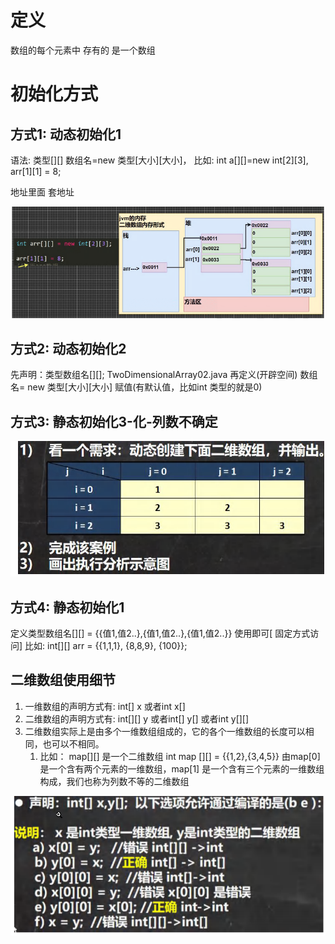 # 定义

数组的每个元素中 存有的 是一个数组 

# 初始化方式

## 方式1: 动态初始化1

语法: 类型[][] 数组名=new 类型[大小][大小]， 比如: int a[][]=new int[2][3], arr[1][1] = 8;

地址里面 套地址

![](..\Image\0175_01_二维数组_动态初始化1.png)

## 方式2: 动态初始化2

先声明：类型数组名[][]; TwoDimensionalArray02.java
再定义(开辟空间) 数组名= new 类型[大小][大小]
赋值(有默认值，比如int 类型的就是0)

## 方式3: 静态初始化3-化-列数不确定

![](..\Image\0175_02_二维数组_动态初始化2.png)

## 方式4: 静态初始化1

定义类型数组名[][] = {{值1,值2..},{值1,值2..},{值1,值2..}}
使用即可[ 固定方式访问]
比如: int[][] arr = {{1,1,1}, {8,8,9}, {100}};

## 二维数组使用细节

1) 一维数组的声明方式有:
   int[] x 或者int x[]
2) 二维数组的声明方式有:
   int[][] y 或者int[] y[] 或者int y[][]
3) 二维数组实际上是由多个一维数组组成的，它的各个一维数组的长度可以相同，也可以不相同。
   1) 比如： map[][] 是一个二维数组
      int map [][] = {{1,2},{3,4,5}}
      由map[0] 是一个含有两个元素的一维数组，map[1] 是一个含有三个元素的一维数组构成，我们也称为列数不等的二维数组

![](..\Image\0175_03_二维数组_初始化例子.png)
